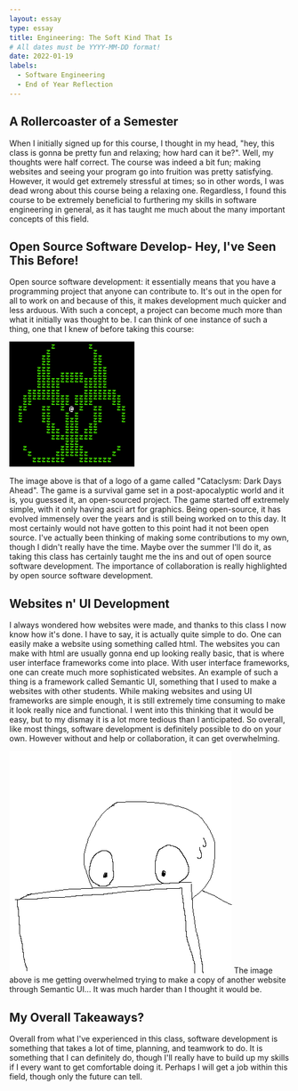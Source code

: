 ```yaml
---
layout: essay
type: essay
title: Engineering: The Soft Kind That Is
# All dates must be YYYY-MM-DD format!
date: 2022-01-19
labels:
  - Software Engineering
  - End of Year Reflection
---
```

## A Rollercoaster of a Semester

When I initially signed up for this course, I thought in my head, "hey, this class is gonna be pretty fun and relaxing; how hard can it be?". Well, my thoughts were
half correct. The course was indeed a bit fun; making websites and seeing your program go into fruition was pretty satisfying. However, it would get extremely
stressful at times; so in other words, I was dead wrong about this course being a relaxing one. Regardless, I found this course to be extremely beneficial
to furthering my skills in software engineering in general, as it has taught me much about the many important concepts of this field.

## Open Source Software Develop- Hey, I've Seen This Before!

Open source software development: it essentially means that you have a programming project that anyone can contribute to. It's out in the open for all to work on and because of this, it makes development much quicker and less arduous. With such a concept, a project can become much more than what it initially was thought to be. I can think of one instance of such a thing, one that I knew of before taking this course:

<img class="ui centered image" src="../images/cdda.png">

The image above is that of a logo of a game called "Cataclysm: Dark Days Ahead". The game is a survival game set in a post-apocalyptic world and it is, you guessed it, an open-sourced project. The game started off extremely simple, with it only having ascii art for graphics. Being open-source, it has evolved immensely over the years and is still being worked on to this day. It most certainly would not have gotten to this point had it not been open source. I've actually been thinking of making some contributions to my own, though I didn't really have the time. Maybe over the summer I'll do it, as taking this class has certainly taught me the ins and out of open source software development. The importance of collaboration is really highlighted by open source software development.

## Websites n' UI Development

I always wondered how websites were made, and thanks to this class I now know how it's done. I have to say, it is actually quite simple to do. One can easily make a website using something called html. The websites you can make with html are usually gonna end up looking really basic, that is where user interface frameworks come into place. With user interface frameworks, one can create much more sophisticated websites. An example of such a thing is a framework called Semantic UI, something that I used to make a websites with other students.  While making websites and using UI frameworks are simple enough, it is still extremely time consuming to make it look really nice and functional. I went into this thinking that it would be easy, but to my dismay it is a lot more tedious than I anticipated. So overall, like most things, software development is definitely possible to do on your own. However without and help or collaboration, it can get overwhelming.

<img class="ui centered image" src="../images/Reflection!!@@!.png">
The image above is me getting overwhelmed trying to make a copy of another website through Semantic UI... It was much harder than I thought it would be.

## My Overall Takeaways?

Overall from what I've experienced in this class, software development is something that takes a lot of time, planning, and teamwork to do. It is something that I can definitely do, though I'll really have to build up my skills if I every want to get comfortable doing it. Perhaps I will get a job within this field, though only the future can tell.
